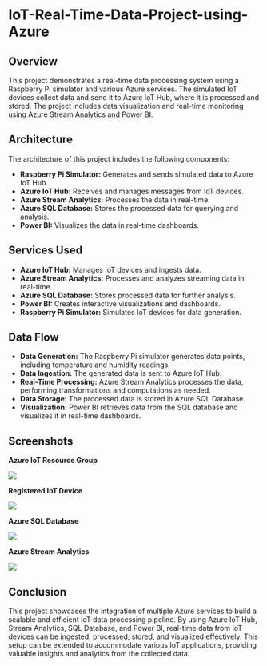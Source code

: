 # IoT-Real-Time-Data-Project-using-Azure

 <h2>Overview</h2>
    <p>
        This project demonstrates a real-time data processing system using a Raspberry Pi simulator and various Azure services. The simulated IoT devices collect data and send it to Azure IoT Hub, where it is processed and stored. The project includes data visualization and real-time monitoring using Azure Stream Analytics and Power BI.
    </p>

 <h2>Architecture</h2>
    <p>The architecture of this project includes the following components:</p>
    <ul>
        <li><strong>Raspberry Pi Simulator:</strong> Generates and sends simulated data to Azure IoT Hub.</li>
        <li><strong>Azure IoT Hub:</strong> Receives and manages messages from IoT devices.</li>
        <li><strong>Azure Stream Analytics:</strong> Processes the data in real-time.</li>
        <li><strong>Azure SQL Database:</strong> Stores the processed data for querying and analysis.</li>
        <li><strong>Power BI:</strong> Visualizes the data in real-time dashboards.</li>
    </ul>

  <h2>Services Used</h2>
    <ul>
        <li><strong>Azure IoT Hub:</strong> Manages IoT devices and ingests data.</li>
        <li><strong>Azure Stream Analytics:</strong> Processes and analyzes streaming data in real-time.</li>
        <li><strong>Azure SQL Database:</strong> Stores processed data for further analysis.</li>
        <li><strong>Power BI:</strong> Creates interactive visualizations and dashboards.</li>
        <li><strong>Raspberry Pi Simulator:</strong> Simulates IoT devices for data generation.</li>
    </ul>

  <h2>Data Flow</h2>
    <ul>
        <li><strong>Data Generation:</strong> The Raspberry Pi simulator generates data points, including temperature and humidity readings.</li>
        <li><strong>Data Ingestion:</strong> The generated data is sent to Azure IoT Hub.</li>
        <li><strong>Real-Time Processing:</strong> Azure Stream Analytics processes the data, performing transformations and computations as needed.</li>
        <li><strong>Data Storage:</strong> The processed data is stored in Azure SQL Database.</li>
        <li><strong>Visualization:</strong> Power BI retrieves data from the SQL database and visualizes it in real-time dashboards.</li>
    </ul>

  <h2>Screenshots</h2>
   <p><strong>Azure IoT Resource Group</strong></p>
    <img src="https://github.com/Savan2110/IoT-Real-Time-Data-Project-using-Azure/assets/51812887/f056626a-100a-42ec-a309-ec41ed3fb4d8">

   <p><strong>Registered IoT Device</strong></p>
    <img src="https://github.com/Savan2110/IoT-Real-Time-Data-Project-using-Azure/assets/51812887/1717c982-6ebe-43a0-b980-2b1b6222011b">

   <p><strong>Azure SQL Database</strong></p>
    <img src="https://github.com/Savan2110/IoT-Real-Time-Data-Project-using-Azure/assets/51812887/be8a9957-d5c8-43db-bd5f-b0962bca0186)">
   
   <p><strong>Azure Stream Analytics</strong></p>
    <img src="https://github.com/Savan2110/IoT-Real-Time-Data-Project-using-Azure/assets/51812887/8d43ebf0-045d-4c4d-9ce6-e864547fb37e">
    
 <h2>Conclusion</h2>
    <p>
        This project showcases the integration of multiple Azure services to build a scalable and efficient IoT data processing pipeline. By using Azure IoT Hub, Stream Analytics, SQL Database, and Power BI, real-time data from IoT devices can be ingested, processed, stored, and visualized effectively. This setup can be extended to accommodate various IoT applications, providing valuable insights and analytics from the collected data.
    </p>
